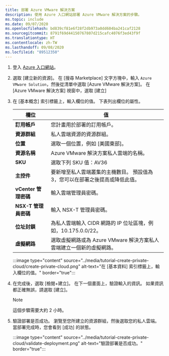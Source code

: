 ```yaml
---
title: 部署 Azure VMware 解決方案
description: 使用 Azure 入口網站部署 Azure VMware 解決方案的步驟。
ms.topic: include
ms.date: 09/07/2020
ms.openlocfilehash: bd839cf81e6f28f2db973a0dd604ba241caf2128
ms.sourcegitcommit: 8791f69d44150767807d215cafc4076f3ed43f9f
ms.translationtype: HT
ms.contentlocale: zh-TW
ms.lasthandoff: 09/08/2020
ms.locfileid: "89512350"
---
```

1. 登入 [Azure 入口網站](https://portal.azure.com)。

1. 選取 [建立新的資源]。 在 [搜尋 Marketplace] 文字方塊中，輸入 `Azure VMware Solution`，然後從清單中選取 [Azure VMware 解決方案]。 在 [Azure VMware 解決方案] 視窗中，選取 [建立]

1. 在 [基本概念] 索引標籤上，輸入欄位的值。 下表列出欄位的屬性。

   | 欄位   | 值  |
   | ---| --- |
   | **訂用帳戶** | 您計畫用於部署的訂用帳戶。|
   | **資源群組** | 私人雲端資源的資源群組。 |
   | **位置** | 選取一個位置，例如 [美國東部]。|
   | **資源名稱** | Azure VMware 解決方案私人雲端的名稱。 |
   | **SKU** | 選取下列 SKU 值：AV36 |
   | **主控件** | 要新增至私人雲端叢集的主機數目。 預設值為 3，您可以在部署之後提高或降低此值。  |
   | **vCenter 管理密碼** | 輸入雲端管理員密碼。 |
   | **NSX-T 管理員密碼** | 輸入 NSX-T 管理員密碼。 |
   | **位址封鎖** | 為私人雲端輸入 CIDR 網路的 IP 位址區塊，例如，10.175.0.0/22。 |
   | **虛擬網路** | 選取虛擬網路或為 Azure VMware 解決方案私人雲端建立一個新的虛擬網路。  |

   :::image type="content" source="../media/tutorial-create-private-cloud/create-private-cloud.png" alt-text="在 [基本資料] 索引標籤上，輸入欄位的值。" border="true":::

1. 在完成後，選取 [檢閱+建立]。 在下一個畫面上，驗證輸入的資訊。 如果資訊都正確無誤，請選取 [建立]。

   > [!NOTE]
   > 這個步驟需要大約 2 小時。 

1. 驗證部署是否成功。 瀏覽至您所建立的資源群組，然後選取您的私人雲端。  當部署完成時，您會看到 [成功] 的狀態。 

   :::image type="content" source="../media/tutorial-create-private-cloud/validate-deployment.png" alt-text="驗證部署是否成功。" border="true":::